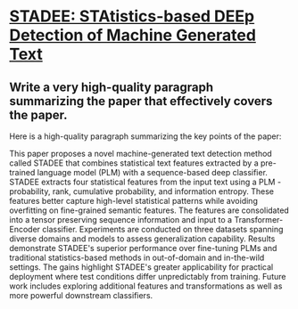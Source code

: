 # [STADEE: STAtistics-based DEEp Detection of Machine Generated Text](https://arxiv.org/abs/2312.01672)

## Write a very high-quality paragraph summarizing the paper that effectively covers the paper.

 Here is a high-quality paragraph summarizing the key points of the paper:

This paper proposes a novel machine-generated text detection method called STADEE that combines statistical text features extracted by a pre-trained language model (PLM) with a sequence-based deep classifier. STADEE extracts four statistical features from the input text using a PLM - probability, rank, cumulative probability, and information entropy. These features better capture high-level statistical patterns while avoiding overfitting on fine-grained semantic features. The features are consolidated into a tensor preserving sequence information and input to a Transformer-Encoder classifier. Experiments are conducted on three datasets spanning diverse domains and models to assess generalization capability. Results demonstrate STADEE's superior performance over fine-tuning PLMs and traditional statistics-based methods in out-of-domain and in-the-wild settings. The gains highlight STADEE's greater applicability for practical deployment where test conditions differ unpredictably from training. Future work includes exploring additional features and transformations as well as more powerful downstream classifiers.
